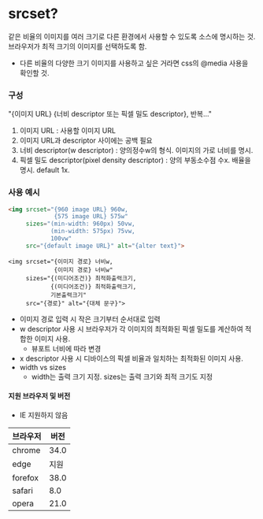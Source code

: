 # srcset?
같은 비율의 이미지를 여러 크기로 다른 환경에서 사용할 수 있도록 소스에 명시하는 것.  
브라우저가 최적 크기의 이미지를 선택하도록 함.
  
+ 다른 비율의 다양한 크기 이미지를 사용하고 싶은 거라면 css의 @media 사용을 확인할 것.

### 구성
"{이미지 URL} {너비 descriptor 또는 픽셀 밀도 descriptor}, 반복..."
1. 이미지 URL : 사용할 이미지 URL
2. 이미지 URL과 descriptor 사이에는 공백 필요
3. 너비 descriptor(w descriptor) : 양의정수w의 형식. 이미지의 가로 너비를 명시.
5. 픽셀 밀도 descriptor(pixel density descriptor) : 양의 부동소수점 수x. 배율을 명시. default 1x.

### 사용 예시
``` html
<img srcset="{960 image URL} 960w,
             {575 image URL} 575w"
     sizes="(min-width: 960px) 50vw,
            (min-width: 575px) 75vw,
            100vw"
     src="{default image URL}" alt="{alter text}">
```
```
<img srcset="{이미지 경로} 너비w,
             {이미지 경로} 너비w"
     sizes="{(미디어조건)} 최적화출력크기,
            {(미디어조건)} 최적화출력크기,
            기본출력크기"
     src="{경로}" alt="{대체 문구}">
```
- 이미지 경로 입력 시 작은 크기부터 순서대로 입력
- w descriptor 사용 시 브라우저가 각 이미지의 최적화된 픽셀 밀도를 계산하여 적합한 이미지 사용.
  - 뷰포트 너비에 따라 변경
- x descriptor 사용 시 디바이스의 픽셀 비율과 일치하는 최적화된 이미지 사용.
- width vs sizes
  - width는 출력 크기 지정. sizes는 출력 크기와 최적 크기도 지정

#### 지원 브라우저 및 버전
* IE 지원하지 않음  

|브라우저|버전|
|----|---|
|chrome|34.0|
|edge|지원|
|forefox|38.0|
|safari|8.0|
|opera|21.0|
